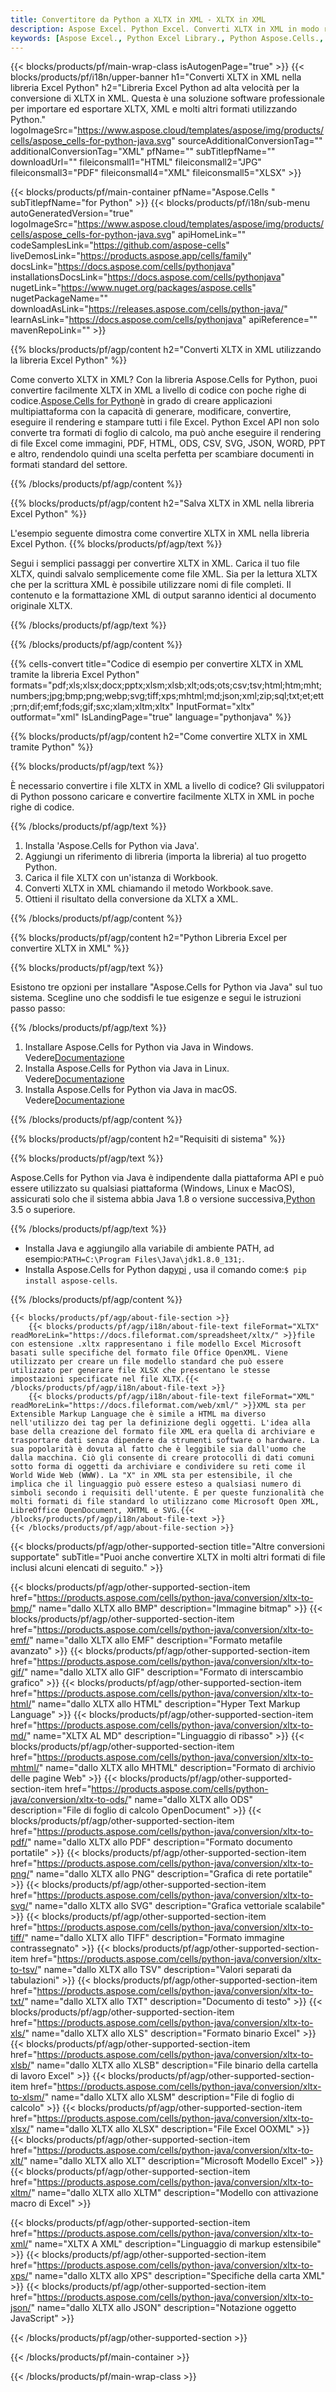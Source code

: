 ```yaml
---
title: Convertitore da Python a XLTX in XML - XLTX in XML
description: Aspose Excel. Python Excel. Converti XLTX in XML in modo rapido e semplice con Aspose.Cells. Python XLTX in XML. Python Salva XLTX in XML. Salva XLTX come XML utilizzando la libreria Excel Python.
keywords: [Aspose Excel., Python Excel Library., Python Aspose.Cells., Convert XLTX to XML in Python Excel Library., Save XLTX to XML using Python Excel Library., Python XLTX to XML saveformat., XLTX to XML Converter., Python Save XLTX as XML]
---
```

{{< blocks/products/pf/main-wrap-class isAutogenPage="true" >}}
{{< blocks/products/pf/i18n/upper-banner h1="Converti XLTX in XML nella libreria Excel Python" h2="Libreria Excel Python ad alta velocità per la conversione di XLTX in XML. Questa è una soluzione software professionale per importare ed esportare XLTX, XML e molti altri formati utilizzando Python." logoImageSrc="https://www.aspose.cloud/templates/aspose/img/products/cells/aspose_cells-for-python-java.svg" sourceAdditionalConversionTag="" additionalConversionTag="XML" pfName="" subTitlepfName="" downloadUrl="" fileiconsmall1="HTML" fileiconsmall2="JPG" fileiconsmall3="PDF" fileiconsmall4="XML" fileiconsmall5="XLSX" >}}

{{< blocks/products/pf/main-container pfName="Aspose.Cells " subTitlepfName="for Python" >}}
{{< blocks/products/pf/i18n/sub-menu autoGeneratedVersion="true" logoImageSrc="https://www.aspose.cloud/templates/aspose/img/products/cells/aspose_cells-for-python-java.svg" apiHomeLink="" codeSamplesLink="https://github.com/aspose-cells" liveDemosLink="https://products.aspose.app/cells/family" docsLink="https://docs.aspose.com/cells/pythonjava" installationsDocsLink="https://docs.aspose.com/cells/pythonjava" nugetLink="https://www.nuget.org/packages/aspose.cells" nugetPackageName="" downloadAsLink="https://releases.aspose.com/cells/python-java/" learnAsLink="https://docs.aspose.com/cells/pythonjava" apiReference="" mavenRepoLink="" >}}


{{% blocks/products/pf/agp/content h2="Converti XLTX in XML utilizzando la libreria Excel Python" %}}

Come converto XLTX in XML? Con la libreria Aspose.Cells for Python, puoi convertire facilmente XLTX in XML a livello di codice con poche righe di codice.[Aspose.Cells for Python](https://pypi.org/project/aspose-cells)è in grado di creare applicazioni multipiattaforma con la capacità di generare, modificare, convertire, eseguire il rendering e stampare tutti i file Excel. Python Excel API non solo converte tra formati di foglio di calcolo, ma può anche eseguire il rendering di file Excel come immagini, PDF, HTML, ODS, CSV, SVG, JSON, WORD, PPT e altro, rendendolo quindi una scelta perfetta per scambiare documenti in formati standard del settore.
 
{{% /blocks/products/pf/agp/content %}}

{{% blocks/products/pf/agp/content h2="Salva XLTX in XML nella libreria Excel Python" %}}

L'esempio seguente dimostra come convertire XLTX in XML nella libreria Excel Python.
{{% blocks/products/pf/agp/text %}}

Segui i semplici passaggi per convertire XLTX in XML. Carica il tuo file XLTX, quindi salvalo semplicemente come file XML. Sia per la lettura XLTX che per la scrittura XML è possibile utilizzare nomi di file completi. Il contenuto e la formattazione XML di output saranno identici al documento originale XLTX.

{{% /blocks/products/pf/agp/text %}}

{{% /blocks/products/pf/agp/content %}}

{{% cells-convert title="Codice di esempio per convertire XLTX in XML tramite la libreria Excel Python" formats="pdf;xls;xlsx;docx;pptx;xlsm;xlsb;xlt;ods;ots;csv;tsv;html;htm;mht;numbers;jpg;bmp;png;webp;svg;tiff;xps;mhtml;md;json;xml;zip;sql;txt;et;ett;prn;dif;emf;fods;gif;sxc;xlam;xltm;xltx" InputFormat="xltx" outformat="xml" IsLandingPage="true" language="pythonjava" %}}

{{% blocks/products/pf/agp/content h2="Come convertire XLTX in XML tramite Python" %}}

{{% blocks/products/pf/agp/text %}}

È necessario convertire i file XLTX in XML a livello di codice? Gli sviluppatori di Python possono caricare e convertire facilmente XLTX in XML in poche righe di codice.

{{% /blocks/products/pf/agp/text %}}

1.  Installa 'Aspose.Cells for Python via Java'.
1.  Aggiungi un riferimento di libreria (importa la libreria) al tuo progetto Python.
1.  Carica il file XLTX con un'istanza di Workbook.
1.  Converti XLTX in XML chiamando il metodo Workbook.save.
1.  Ottieni il risultato della conversione da XLTX a XML.

{{% /blocks/products/pf/agp/content %}}

{{% blocks/products/pf/agp/content h2="Python Libreria Excel per convertire XLTX in XML" %}}

{{% blocks/products/pf/agp/text %}}

Esistono tre opzioni per installare "Aspose.Cells for Python via Java" sul tuo sistema. Scegline uno che soddisfi le tue esigenze e segui le istruzioni passo passo:

{{% /blocks/products/pf/agp/text %}}

1.  Installare Aspose.Cells for Python via Java in Windows. Vedere[Documentazione](https://docs.aspose.com/cells/python-java/getting-started/#windows)
1.  Installa Aspose.Cells for Python via Java in Linux. Vedere[Documentazione](https://docs.aspose.com/cells/python-java/getting-started/#linux)
1.  Installa Aspose.Cells for Python via Java in macOS. Vedere[Documentazione](https://docs.aspose.com/cells/python-java/getting-started/#macos)

{{% /blocks/products/pf/agp/content %}}

{{% blocks/products/pf/agp/content h2="Requisiti di sistema" %}}

{{% blocks/products/pf/agp/text %}}

Aspose.Cells for Python via Java è indipendente dalla piattaforma API e può essere utilizzato su qualsiasi piattaforma (Windows, Linux e MacOS), assicurati solo che il sistema abbia Java 1.8 o versione successiva,[Python](https://www.python.org/downloads/) 3.5 o superiore.
 
{{% /blocks/products/pf/agp/text %}}

-  Installa Java e aggiungilo alla variabile di ambiente PATH, ad esempio:<code>PATH=C:\Program Files\Java\jdk1.8.0_131;</code>.
-  Installa Aspose.Cells for Python da<a href="https://pypi.org/project/aspose-cells/">pypi</a> , usa il comando come:<code>$ pip install aspose-cells</code>.

{{% /blocks/products/pf/agp/content %}}

<!-- aboutfile Starts -->
    {{< blocks/products/pf/agp/about-file-section >}}
        {{< blocks/products/pf/agp/i18n/about-file-text fileFormat="XLTX" readMoreLink="https://docs.fileformat.com/spreadsheet/xltx/" >}}file con estensione .xltx rappresentano i file modello Excel Microsoft basati sulle specifiche del formato file Office OpenXML. Viene utilizzato per creare un file modello standard che può essere utilizzato per generare file XLSX che presentano le stesse impostazioni specificate nel file XLTX.{{< /blocks/products/pf/agp/i18n/about-file-text >}}
        {{< blocks/products/pf/agp/i18n/about-file-text fileFormat="XML" readMoreLink="https://docs.fileformat.com/web/xml/" >}}XML sta per Extensible Markup Language che è simile a HTML ma diverso nell'utilizzo dei tag per la definizione degli oggetti. L'idea alla base della creazione del formato file XML era quella di archiviare e trasportare dati senza dipendere da strumenti software o hardware. La sua popolarità è dovuta al fatto che è leggibile sia dall'uomo che dalla macchina. Ciò gli consente di creare protocolli di dati comuni sotto forma di oggetti da archiviare e condividere su reti come il World Wide Web (WWW). La "X" in XML sta per estensibile, il che implica che il linguaggio può essere esteso a qualsiasi numero di simboli secondo i requisiti dell'utente. È per queste funzionalità che molti formati di file standard lo utilizzano come Microsoft Open XML, LibreOffice OpenDocument, XHTML e SVG.{{< /blocks/products/pf/agp/i18n/about-file-text >}}
    {{< /blocks/products/pf/agp/about-file-section >}}
<!-- aboutfile Ends -->

{{< blocks/products/pf/agp/other-supported-section title="Altre conversioni supportate" subTitle="Puoi anche convertire XLTX in molti altri formati di file inclusi alcuni elencati di seguito." >}}

{{< blocks/products/pf/agp/other-supported-section-item href="https://products.aspose.com/cells/python-java/conversion/xltx-to-bmp/" name="dallo XLTX allo BMP" description="Immagine bitmap" >}}
{{< blocks/products/pf/agp/other-supported-section-item href="https://products.aspose.com/cells/python-java/conversion/xltx-to-emf/" name="dallo XLTX allo EMF" description="Formato metafile avanzato" >}}
{{< blocks/products/pf/agp/other-supported-section-item href="https://products.aspose.com/cells/python-java/conversion/xltx-to-gif/" name="dallo XLTX allo GIF" description="Formato di interscambio grafico" >}}
{{< blocks/products/pf/agp/other-supported-section-item href="https://products.aspose.com/cells/python-java/conversion/xltx-to-html/" name="dallo XLTX allo HTML" description="Hyper Text Markup Language" >}}
{{< blocks/products/pf/agp/other-supported-section-item href="https://products.aspose.com/cells/python-java/conversion/xltx-to-md/" name="XLTX AL MD" description="Linguaggio di ribasso" >}}
{{< blocks/products/pf/agp/other-supported-section-item href="https://products.aspose.com/cells/python-java/conversion/xltx-to-mhtml/" name="dallo XLTX allo MHTML" description="Formato di archivio delle pagine Web" >}}
{{< blocks/products/pf/agp/other-supported-section-item href="https://products.aspose.com/cells/python-java/conversion/xltx-to-ods/" name="dallo XLTX allo ODS" description="File di foglio di calcolo OpenDocument" >}}
{{< blocks/products/pf/agp/other-supported-section-item href="https://products.aspose.com/cells/python-java/conversion/xltx-to-pdf/" name="dallo XLTX allo PDF" description="Formato documento portatile" >}}
{{< blocks/products/pf/agp/other-supported-section-item href="https://products.aspose.com/cells/python-java/conversion/xltx-to-png/" name="dallo XLTX allo PNG" description="Grafica di rete portatile" >}}
{{< blocks/products/pf/agp/other-supported-section-item href="https://products.aspose.com/cells/python-java/conversion/xltx-to-svg/" name="dallo XLTX allo SVG" description="Grafica vettoriale scalabile" >}}
{{< blocks/products/pf/agp/other-supported-section-item href="https://products.aspose.com/cells/python-java/conversion/xltx-to-tiff/" name="dallo XLTX allo TIFF" description="Formato immagine contrassegnato" >}}
{{< blocks/products/pf/agp/other-supported-section-item href="https://products.aspose.com/cells/python-java/conversion/xltx-to-tsv/" name="dallo XLTX allo TSV" description="Valori separati da tabulazioni" >}}
{{< blocks/products/pf/agp/other-supported-section-item href="https://products.aspose.com/cells/python-java/conversion/xltx-to-txt/" name="dallo XLTX allo TXT" description="Documento di testo" >}}
{{< blocks/products/pf/agp/other-supported-section-item href="https://products.aspose.com/cells/python-java/conversion/xltx-to-xls/" name="dallo XLTX allo XLS" description="Formato binario Excel" >}}
{{< blocks/products/pf/agp/other-supported-section-item href="https://products.aspose.com/cells/python-java/conversion/xltx-to-xlsb/" name="dallo XLTX allo XLSB" description="File binario della cartella di lavoro Excel" >}}
{{< blocks/products/pf/agp/other-supported-section-item href="https://products.aspose.com/cells/python-java/conversion/xltx-to-xlsm/" name="dallo XLTX allo XLSM" description="File di foglio di calcolo" >}}
{{< blocks/products/pf/agp/other-supported-section-item href="https://products.aspose.com/cells/python-java/conversion/xltx-to-xlsx/" name="dallo XLTX allo XLSX" description="File Excel OOXML" >}}
{{< blocks/products/pf/agp/other-supported-section-item href="https://products.aspose.com/cells/python-java/conversion/xltx-to-xlt/" name="dallo XLTX allo XLT" description="Microsoft Modello Excel" >}}
{{< blocks/products/pf/agp/other-supported-section-item href="https://products.aspose.com/cells/python-java/conversion/xltx-to-xltm/" name="dallo XLTX allo XLTM" description="Modello con attivazione macro di Excel" >}}

{{< blocks/products/pf/agp/other-supported-section-item href="https://products.aspose.com/cells/python-java/conversion/xltx-to-xml/" name="XLTX A XML" description="Linguaggio di markup estensibile" >}}
{{< blocks/products/pf/agp/other-supported-section-item href="https://products.aspose.com/cells/python-java/conversion/xltx-to-xps/" name="dallo XLTX allo XPS" description="Specifiche della carta XML" >}}
{{< blocks/products/pf/agp/other-supported-section-item href="https://products.aspose.com/cells/python-java/conversion/xltx-to-json/" name="dallo XLTX allo JSON" description="Notazione oggetto JavaScript" >}}

{{< /blocks/products/pf/agp/other-supported-section >}}

{{< /blocks/products/pf/main-container >}}
    
{{< /blocks/products/pf/main-wrap-class >}}
